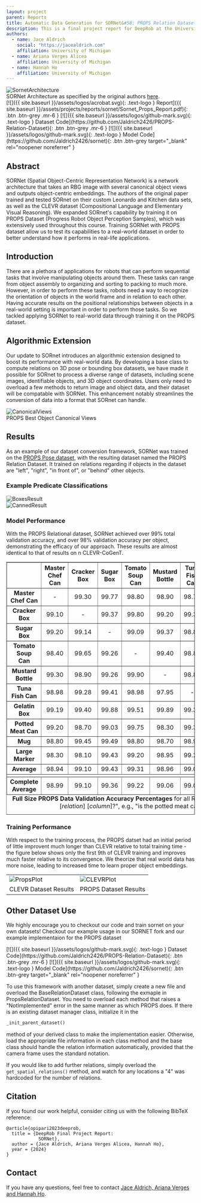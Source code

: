 ```yaml
---
layout: project
parent: Reports
title: Automatic Data Generation for SORNet&#58; PROPS Relation Dataset
description: This is a final project report for DeepRob at the University of Michigan.
authors:
  - name: Jace Aldrich
    social: "https://jacealdrich.com"
    affiliation: University of Michigan
  - name: Ariana Verges Alicea
    affiliation: University of Michigan
  - name: Hannah Ho
    affiliation: University of Michigan
---
```



<!-- This shows how to add an image (or gif) in markdown -->
<div class="center-image">
<img alt="SornetArchitecture" src="{{ site.baseurl }}/assets/projects/reports/sornet/sornet_model.png" />
<div class="caption">SORNet Architecture as specified by the original authors <a href="https://sites.google.com/view/sornet-extended/">here</a>.</div>
</div>


<div class="project-links" markdown="1">
[![]({{ site.baseurl }}/assets/logos/acrobat.svg){: .text-logo } Report]({{ site.baseurl }}/assets/projects/reports/sornet/Sornet_Props_Report.pdf){: .btn .btn-grey .mr-6 }
[![]({{ site.baseurl }}/assets/logos/github-mark.svg){: .text-logo } Dataset Code](https://github.com/Jaldrich2426/PROPS-Relation-Dataset){: .btn .btn-grey .mr-6 }
[![]({{ site.baseurl }}/assets/logos/github-mark.svg){: .text-logo } Model Code](https://github.com/Jaldrich2426/sornet){: .btn .btn-grey target="_blank" rel="noopener noreferrer" }
</div>


## Abstract

SORNet (Spatial Object-Centric Representation Network) is a network architecture that takes an RBG image with several canonical object views and outputs object-centric embeddings. The authors of the original paper trained and tested SORnet on their custom Leonardo and Kitchen data sets, as well as the CLEVR dataset (Compositional Language and Elementary Visual Reasoning). We expanded SORnet's capability by training it on PROPS Dataset (Progress Robot Object Perception Samples), which was extensively used throughout this course. Training SORNet with PROPS dataset allow us to test its capabilities to a real-world dataset in order to better understand how it performs in real-life applications.

## Introduction
There are a plethora of applications for robots that can perform sequential tasks that involve manipulating objects around them. These tasks can range from object assembly to organizing and sorting to packing to much more. However, in order to perform these tasks, robots need a way to recognize the orientation of objects in the world frame and in relation to each other. Having accurate results on the positional relationships between objects in a real-world setting is important in order to perform those tasks. So we tackled applying SORNet to real-world data through training it on the PROPS dataset.

## Algorithmic Extension
Our update to SORnet introduces an algorithmic extension designed to boost its performance with real-world data. By developing a base class to compute relations on 3D pose or bounding box datasets, we have made it possible for SORnet to process a diverse range of datasets, including scene images, identifiable objects, and 3D object coordinates. Users only need to overload a few methods to return image and object data, and their dataset will be compatable with SORNet. This enhancement notably streamlines the conversion of data into a format that SORnet can handle.
<!-- This shows how to add an image (or gif) in markdown -->
<div class="center-image">
<img alt="CanonicalViews" style="max-width:1280px" src="{{ site.baseurl }}/assets/projects/reports/sornet/obj_cannonicals.png" />
<div class="caption">PROPS Best Object Canonical Views</div>
</div>


## Results 
As an example of our dataset conversion framework, SORNet was trained on the <a href ="{{ site.baseurl }}/datasets/props-pose">PROPS Pose dataset</a>, with the resulting dataset named the PROPS Relation Dataset. It trained on relations regarding if objects in the dataset are "left", "right", "in front of", or "behind" other objects. 
### Example Predicate Classifications
<!-- This shows how to add an image (or gif) in markdown -->
<div class="center-image">
<img alt="BoxesResult" src="{{ site.baseurl }}/assets/projects/reports/sornet/query_boxes.png" />
</div>

<!-- This shows how to add an image (or gif) in markdown -->
<div class="center-image">
<img alt="CannedResult" src="{{ site.baseurl }}/assets/projects/reports/sornet/query_cans.png" />
</div>

### Model Performance
With the PROPS Relational dataset, SORNet achieved over 99% total validation accuracy, and over 98% validation accuracy per object, demonstrating the efficacy of our approach. These results are almost identical to that of results on n CLEVR-CoGenT.
<table border="1" style="width:100%; text-align:center; border-collapse: collapse;">
<caption style="caption-side: bottom; text-align: center;"><b>Full Size PROPS Data Validation Accuracy Percentages</b> for all Relationships. Querries are in the form of "is [<em>row</em>] [<em>relation</em>] [<em>column</em>]?", e.g., "is the potted meat can behind the master chef can?"</caption>
    <tr>
        <th>&nbsp;</th>
        <th>Master<br>Chef Can</th>
        <th>Cracker<br>Box</th>
        <th>Sugar<br>Box</th>
        <th>Tomato<br>Soup Can</th>
        <th>Mustard<br>Bottle</th>
        <th>Tuna<br>Fish Can</th>
        <th>Gelatin<br>Box</th>
        <th>Potted<br>Meat Can</th>
        <th>Mug</th>
        <th>Large<br>Marker</th>
        <th>Average</th>
    </tr>
    <tr>
        <td><b>Master Chef Can</b></td>
        <td>-</td>
        <td>99.30</td>
        <td>99.77</td>
        <td>98.80</td>
        <td>98.90</td>
        <td>98.77</td>
        <td>98.65</td>
        <td>99.20</td>
        <td>99.15</td>
        <td>98.85</td>
        <td>99.04</td>
    </tr>
    <tr>
        <td><b>Cracker Box</b></td>
        <td>99.10</td>
        <td>-</td>
        <td>99.37</td>
        <td>99.80</td>
        <td>99.20</td>
        <td>99.39</td>
        <td>98.54</td>
        <td>98.70</td>
        <td>99.55</td>
        <td>98.30</td>
        <td>99.11</td>
    </tr>
    <tr>
        <td><b>Sugar Box</b></td>
        <td>99.20</td>
        <td>99.14</td>
        <td>-</td>
        <td>99.09</td>
        <td>99.37</td>
        <td>98.89</td>
        <td>99.75</td>
        <td>99.32</td>
        <td>99.54</td>
        <td>99.20</td>
        <td>99.28</td>
    </tr>
    <tr>
        <td><b>Tomato Soup Can</b></td>
        <td>98.40</td>
        <td>99.65</td>
        <td>99.26</td>
        <td>-</td>
        <td>99.40</td>
        <td>98.87</td>
        <td>98.86</td>
        <td>99.60</td>
        <td>99.00</td>
        <td>99.15</td>
        <td>99.13</td>
    </tr>
    <tr>
        <td><b>Mustard Bottle</b></td>
        <td>99.30</td>
        <td>98.90</td>
        <td>99.26</td>
        <td>99.90</td>
        <td>-</td>
        <td>98.87</td>
        <td>99.68</td>
        <td>98.95</td>
        <td>98.55</td>
        <td>98.95</td>
        <td>99.15</td>
    </tr>
    <tr>
        <td><b>Tuna Fish Can</b></td>
        <td>98.98</td>
        <td>99.28</td>
        <td>99.41</td>
        <td>98.98</td>
        <td>97.95</td>
        <td>-</td>
        <td>99.11</td>
        <td>99.13</td>
        <td>98.98</td>
        <td>99.28</td>
        <td>99.01</td>
    </tr>
    <tr>
        <td><b>Gelatin Box</b></td>
        <td>99.19</td>
        <td>99.40</td>
        <td>99.88</td>
        <td>99.51</td>
        <td>99.89</td>
        <td>99.33</td>
        <td>-</td>
        <td>98.81</td>
        <td>99.78</td>
        <td>99.03</td>
        <td>99.43</td>
    </tr>
    <tr>
        <td><b>Potted Meat Can</b></td>
        <td>99.20</td>
        <td>98.70</td>
        <td>99.03</td>
        <td>99.75</td>
        <td>98.30</td>
        <td>99.38</td>
        <td>98.81</td>
        <td>-</td>
        <td>98.90</td>
        <td>98.20</td>
        <td>98.92</td>
    </tr>
    <tr>
        <td><b>Mug</b></td>
        <td>98.80</td>
        <td>99.45</td>
        <td>99.49</td>
        <td>98.80</td>
        <td>98.70</td>
        <td>98.92</td>
        <td>99.51</td>
        <td>99.65</td>
        <td>-</td>
        <td>99.45</td>
        <td>99.20</td>
    </tr>
    <tr>
        <td><b>Large Marker</b></td>
        <td>98.30</td>
        <td>98.10</td>
        <td>99.43</td>
        <td>99.20</td>
        <td>98.95</td>
        <td>99.23</td>
        <td>99.24</td>
        <td>99.20</td>
        <td>99.55</td>
        <td>-</td>
        <td>99.03</td>
    </tr>
    <tr>
        <td><b>Average</b></td>
        <td>98.94</td>
        <td>99.10</td>
        <td>99.43</td>
        <td>99.31</td>
        <td>98.96</td>
        <td>99.08</td>
        <td>99.13</td>
        <td>99.17</td>
        <td>99.22</td>
        <td>98.93</td>
        <td>99.13</td>
    </tr>
    <tr>
      <td colspan="12"></td>
    </tr>
    <tr>
        <td><b>Complete Average</b></td>
        <td>98.99</td>
        <td>99.10</td>
        <td>99.36</td>
        <td>99.22</td>
        <td>99.06</td>
        <td>99.04</td>
        <td>99.28</td>
        <td>99.05</td>
        <td>99.21</td>
        <td>98.98</td>
        <td>&nbsp;</td>
    </tr>
</table>

### Training Performance
With respect to the training process, the PROPS datset had an initial period of little improvent much longer than CLEVR relative to total training time - the figure below shows only the first 9th of CLEVR training and improves much faster relative to its convergence. We theorize that real world data has more noise, leading to increased time to learn proper object embeddings.

<div class="center-image">
<table>
<tr>
  <td><img alt="PropsPlot" src="{{ site.baseurl }}/assets/projects/reports/sornet/props_plot_cropped.png" /></td>
  <td><img alt="CLEVRPlot" src="{{ site.baseurl }}/assets/projects/reports/sornet/clevr_plot_cropped.png" /></td>
</tr>
<tr>
  <td><div class="caption">CLEVR Dataset Results</div></td>
  <td><div class="caption">PROPS Dataset Results</div></td>
</tr>
</table>
</div>

## Other Dataset Use
We highly encourage you to checkout our code and train sornet on your own datasets! Checkout our example usage in our SORNET fork and our example implementaion for the PROPS dataset

<div class="project-links" markdown="1">
[![]({{ site.baseurl }}/assets/logos/github-mark.svg){: .text-logo } Dataset Code](https://github.com/Jaldrich2426/PROPS-Relation-Dataset){: .btn .btn-grey .mr-6 }
[![]({{ site.baseurl }}/assets/logos/github-mark.svg){: .text-logo } Model Code](https://github.com/Jaldrich2426/sornet){: .btn .btn-grey target="_blank" rel="noopener noreferrer" }
</div>


To use this framework with another dataset, simply create a new file and overload the BaseRelationDataset class, following the exmaple in PropsRelationDataset. You need to overload each method that raises a "NotImplemented" error in the same manner as which PROPS does. If there is an existing dataset manager class, initialize it in the

  ```python
  _init_parent_dataset()
  ```

method of your derived class to make the implementation easier. Otherwise, load the appropriate file information in each class method and the base class should handle the relation information automatically, provided that the camera frame uses the standard notation.

If you would like to add further relations, simply overload the ```get_spatial_relations()``` method, and watch for any locations a "4" was hardcoded for the number of relations.

## Citation

If you found our work helpful, consider citing us with the following BibTeX reference:

```
@article{opipari2023deeprob,
  title = {DeepRob Final Project Report:
            SORNet},
  author = {Jace Aldrich, Ariana Verges Alicea, Hannah Ho},
  year = {2024}
}
```


## Contact

If you have any questions, feel free to contact [Jace Aldrich, Ariana Verges and Hannah Ho](mailto:jacealdr@umich.edu&cc=alarian@umich.edu;hdho@umich.edu).